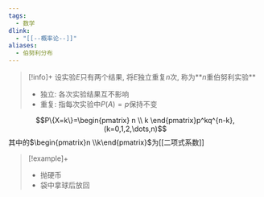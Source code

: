 ```yaml
---
tags:
  - 数学
dlink:
  - "[[--概率论--]]"
aliases:
  - 伯努利分布
---
```

>[!info]+
> 设实验$E$只有两个结果, 将$E$独立重复$n$次, 称为**$n$重伯努利实验**
> - 独立: 各次实验结果互不影响
> - 重复: 指每次实验中$P(A)=p$保持不变

$$P\{X=k\}=\begin{pmatrix}
n \\
k
\end{pmatrix}p^kq^{n-k},(k=0,1,2,\dots,n)$$
其中的$\begin{pmatrix}n \\k\end{pmatrix}$为[[二项式系数]]



>[!example]+
>  - 抛硬币
>  - 袋中拿球后放回
